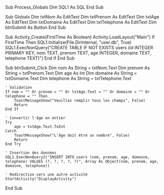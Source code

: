 Sub Process_Globals
    Dim SQL1 As SQL
End Sub

Sub Globals
    Dim txtNom As EditText
    Dim txtPrenom As EditText
    Dim txtAge As EditText
    Dim txtDomaine As EditText
    Dim txtTelephone As EditText
    Dim btnSubmit As Button
End Sub

Sub Activity_Create(FirstTime As Boolean)
    Activity.LoadLayout("Main")
    If FirstTime Then
        SQL1.Initialize(File.DirInternal, "user.db", True)
        SQL1.ExecNonQuery("CREATE TABLE IF NOT EXISTS users (id INTEGER PRIMARY KEY, nom TEXT, prenom TEXT, age INTEGER, domaine TEXT, telephone TEXT)")
    End If
End Sub

Sub btnSubmit_Click
    Dim nom As String = txtNom.Text
    Dim prenom As String = txtPrenom.Text
    Dim age As Int
    Dim domaine As String = txtDomaine.Text
    Dim telephone As String = txtTelephone.Text
    
    ' Validation
    If nom = "" Or prenom = "" Or txtAge.Text = "" Or domaine = "" Or telephone = "" Then
        ToastMessageShow("Veuillez remplir tous les champs", False)
        Return
    End If
    
    ' Convertir l'âge en entier
    Try
        age = txtAge.Text.ToInt
    Catch
        ToastMessageShow("L'âge doit être un nombre", False)
        Return
    End Try
    
    ' Insertion des données
    SQL1.ExecNonQuery2("INSERT INTO users (nom, prenom, age, domaine, telephone) VALUES (?, ?, ?, ?, ?)", Array As Object(nom, prenom, age, domaine, telephone))
    
    ' Redirection vers une autre activité
    StartActivity("DisplayActivity")
End Sub
